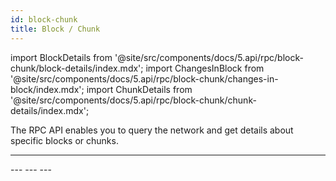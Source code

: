 ```yaml
---
id: block-chunk
title: Block / Chunk
---
```


import BlockDetails from '@site/src/components/docs/5.api/rpc/block-chunk/block-details/index.mdx';
import ChangesInBlock from '@site/src/components/docs/5.api/rpc/block-chunk/changes-in-block/index.mdx';
import ChunkDetails from '@site/src/components/docs/5.api/rpc/block-chunk/chunk-details/index.mdx';

The RPC API enables you to query the network and get details about specific blocks or chunks.

---
<BlockDetails />
---
<ChangesInBlock />
---
<ChunkDetails />
---
